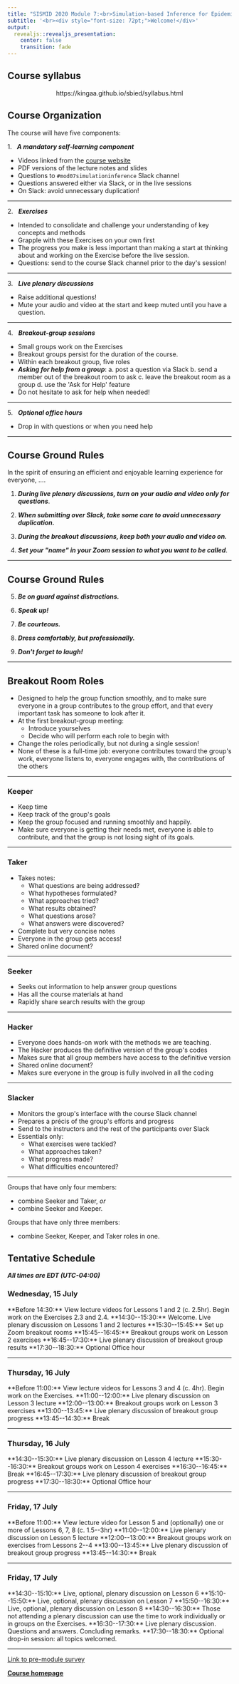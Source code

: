 ```yaml
---
title: "SISMID 2020 Module 7:<br>Simulation-based Inference for Epidemiological Dynamics"
subtitle: '<br><div style="font-size: 72pt;">Welcome!</div>'
output: 
  revealjs::revealjs_presentation:
    center: false
    transition: fade
---
```


## Course syllabus

<p style="text-align:center;">
https://kingaa.github.io/sbied/syllabus.html
</p>

## Course Organization

<style type="text/css">
.sched {
	text-align: left;
}
p {
	text-align: left;
}
</style>

The course will have five components:

1\.&nbsp;&nbsp;&nbsp;***A mandatory self-learning component***

- Videos linked from the [course website](https://kingaa.github.io/sbied/)
- PDF versions of the lecture notes and slides
- Questions to `#mod07simulationinference` Slack channel
- Questions answered either via Slack, or in the live sessions
- On Slack: avoid unnecessary duplication!

--------------------

2\.&nbsp;&nbsp;&nbsp;***Exercises***

- Intended to consolidate and challenge your understanding of key concepts and methods
- Grapple with these Exercises on your own first
- The progress you make is less important than making a start at thinking about and working on the Exercise before the live session.
- Questions: send to the course Slack channel prior to the day's session!

----------------------

3\.&nbsp;&nbsp;&nbsp;***Live plenary discussions***

- Raise additional questions!
- Mute your audio and video at the start and keep muted until you have a question.

----------------------

4\.&nbsp;&nbsp;&nbsp;***Breakout-group sessions***

- Small groups work on the Exercises
- Breakout groups persist for the duration of the course.
- Within each breakout group, five roles
- ***Asking for help from a group***:
	a. post a question via Slack
	b. send a member out of the breakout room to ask
	c. leave the breakout room as a group
	d. use the 'Ask for Help' feature
- Do not hesitate to ask for help when needed!

------------------------------

5\.&nbsp;&nbsp;&nbsp;***Optional office hours***

- Drop in with questions or when you need help

-----------------------------

## Course Ground Rules

In the spirit of ensuring an efficient and enjoyable learning experience for everyone, ....

1. ***During live plenary discussions, turn on your audio and video only for questions***.

2. ***When submitting over Slack, take some care to avoid unnecessary duplication.***

3. ***During the breakout discussions, keep both your audio and video on.***

4. ***Set your "name" in your Zoom session to what you want to be called***.

-----------------------------

## Course Ground Rules

5. ***Be on guard against distractions.***

6. ***Speak up!***

7. ***Be courteous.***

8. ***Dress comfortably, but professionally.***

9. ***Don't forget to laugh!***

-----------------------------

## Breakout Room Roles

- Designed to help the group function smoothly, and to make sure everyone in a group contributes to the group effort, and that every important task has someone to look after it.
- At the first breakout-group meeting:
    - Introduce yourselves
    - Decide who will perform each role to begin with
- Change the roles periodically, but not during a single session!
- None of these is a full-time job: 
everyone contributes toward the group's work, everyone listens to, everyone engages with, the contributions of the others

-------------------------------

### Keeper

- Keep time
- Keep track of the group's goals
- Keep the group focused and running smoothly and happily.
- Make sure everyone is getting their needs met, everyone is able to contribute, and that the group is not losing sight of its goals.

------------------------------- 

### Taker

- Takes notes:
    - What questions are being addressed?
    - What hypotheses formulated?
    - What approaches tried?
    - What results obtained?
    - What questions arose?
    - What answers were discovered?
- Complete but very concise notes
- Everyone in the group gets access!
- Shared online document?

------------------------------- 

### Seeker

- Seeks out information to help answer group questions
- Has all the course materials at hand
- Rapidly share search results with the group

------------------------------- 

### Hacker

- Everyone does hands-on work with the methods we are teaching.
- The Hacker produces the definitive version of the group's codes
- Makes sure that all group members have access to the definitive version
- Shared online document?
- Makes sure everyone in the group is fully involved in all the coding

------------------------------- 

### Slacker

- Monitors the group's interface with the course Slack channel
- Prepares a pr&eacute;cis of the group's efforts and progress
- Send to the instructors and the rest of the participants over Slack
- Essentials only:
    - What exercises were tackled?
    - What approaches taken?
    - What progress made?
    - What difficulties encountered?

------------------------------- 

Groups that have only four members:

- combine Seeker and Taker, *or*
- combine Seeker and Keeper.

Groups that have only three members:

- combine Seeker, Keeper, and Taker roles in one.


## Tentative Schedule

***All times are EDT (UTC-04:00)***

### Wednesday, 15 July

<div class="sched">
**Before 14:30:** View lecture videos for Lessons 1 and 2 (c.&nbsp;2.5hr). Begin work on the Exercises 2.3 and 2.4.  
**14:30--15:30:** Welcome. Live plenary discussion on Lessons 1 and 2 lectures  
**15:30--15:45:** Set up Zoom breakout rooms  
**15:45--16:45:** Breakout groups work on Lesson 2 exercises  
**16:45--17:30:** Live plenary discussion of breakout group results  
**17:30--18:30:** Optional Office hour  
</div>

----------------------------

### Thursday, 16 July

<div class="sched">
**Before 11:00:** View lecture videos for Lessons 3 and 4 (c.&nbsp;4hr). Begin work on the Exercises.  
**11:00--12:00:** Live plenary discussion on Lesson 3 lecture  
**12:00--13:00:** Breakout groups work on Lesson 3 exercises  
**13:00--13:45:** Live plenary discussion of breakout group progress  
**13:45--14:30:** Break  
</div>

-----------------------------

### Thursday, 16 July

<div class="sched">
**14:30--15:30:** Live plenary discussion on Lesson 4 lecture  
**15:30--16:30:** Breakout groups work on Lesson 4 exercises  
**16:30--16:45:** Break  
**16:45--17:30:** Live plenary discussion of breakout group progress  
**17:30--18:30:** Optional Office hour  
</div>

-----------------------------

### Friday, 17 July

<div class="sched">
**Before 11:00:** View lecture video for Lesson 5 and (optionally) one or more of Lessons 6, 7, 8 (c.&nbsp;1.5--3hr)  
**11:00--12:00:** Live plenary discussion on Lesson 5 lecture  
**12:00--13:00:** Breakout groups work on exercises from Lessons 2--4  
**13:00--13:45:** Live plenary discussion of breakout group progress  
**13:45--14:30:** Break  
</div>

-----------------------------

### Friday, 17 July

<div class="sched">
**14:30--15:10:** Live, optional, plenary discussion on Lesson 6  
**15:10--15:50:** Live, optional, plenary discussion on Lesson 7  
**15:50--16:30:** Live, optional, plenary discussion on Lesson 8  
**14:30--16:30:** Those not attending a plenary discussion can use the time to work individually or in groups on the Exercises.  
**16:30--17:30:** Live plenary discussion. Questions and answers. Concluding remarks.  
**17:30--18:30:** Optional drop-in session: all topics welcomed.  
</div>

----------------------------

[Link to pre-module survey](https://catalyst.uw.edu/webq/survey/nelsod6/393410)

[**Course homepage**](./index.html)  
